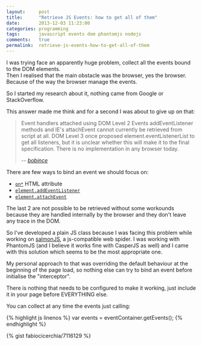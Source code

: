 ```yaml
---
layout:     post
title:      "Retrieve JS Events: how to get all of them"
date:       2013-12-03 11:23:00
categories: programming
tags:       javascript events dom phantomjs nodejs
comments:   true
permalink:  retrieve-js-events-how-to-get-all-of-them
---
```


I was trying face an apparently huge problem, collect all the events bound to
the DOM elements.  
Then I realised that the main obstacle was the browser, yes the browser.  
Because of the way the browser manage the events.

So I started my research about it, nothing came from Google or StackOverflow.

This answer made me think and for a second I was about to give up on that:

> Event handlers attached using DOM Level 2 Events addEventListener methods and
> IE's attachEvent cannot currently be retrieved from script at all. DOM Level 3
> once proposed element.eventListenerList to get all listeners, but it is
> unclear whether this will make it to the final specification. There is no
> implementation in any browser today.
>
> -- <cite>[bobince](http://stackoverflow.com/a/2623352/888162)</cite>

There are few ways to bind an event we should focus on:

 * [`on*`](http://www.w3.org/TR/html401/interact/scripts.html#h-18.2.3) HTML attribute
 * [`element.addEventListener`](https://developer.mozilla.org/en/docs/Web/API/EventTarget.addEventListener)
 * [`element.attachEvent`](http://msdn.microsoft.com/en-us/library/ie/ms536343(v=vs.85).aspx)

The last 2 are not possible to be retrieved without some workounds because they
are handled internally by the browser and they don't leave any trace in the DOM.

So I've developed a plain JS class because I was facing this problem while
working on [salmonJS](http://salmonjs.org), a js-compatible web spider.
I was working with PhantomJS (and I believe it works fine with CasperJS as
well) and I came with this solution which seems to be the most appropriate one.

My personal approach to that was overriding the default behaviour at the
beginning of the page load, so nothing else can try to bind an event before
initialise the "interceptor".


There is nothing that needs to be configured to make it working, just include it
in your page before EVERYTHING else.

You can collect at any time the events just calling:

{% highlight js linenos %}
var events = eventContainer.getEvents();
{% endhighlight %}

{% gist fabiocicerchia/7116129 %}
